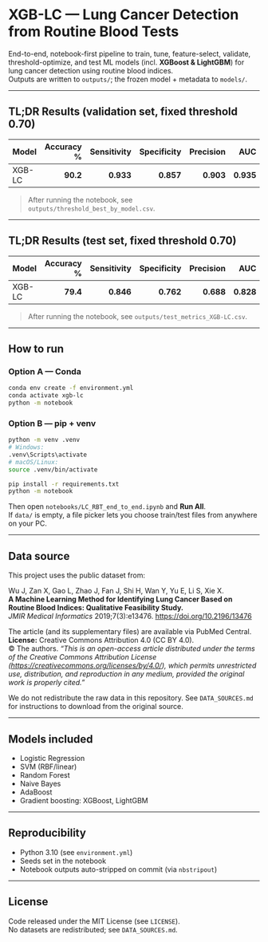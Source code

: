 # XGB-LC — Lung Cancer Detection from Routine Blood Tests

End-to-end, notebook-first pipeline to train, tune, feature-select, validate, threshold-optimize,
and test ML models (incl. **XGBoost & LightGBM**) for lung cancer detection using routine blood indices.  
Outputs are written to `outputs/`; the frozen model + metadata to `models/`.

---

## TL;DR Results (validation set, fixed threshold 0.70)

| Model  | Accuracy % | Sensitivity | Specificity | Precision | AUC  |
|--------|-----------:|------------:|------------:|----------:|-----:|
| XGB-LC | **90.2**   | **0.933**   | **0.857**   | **0.903** | **0.935** |

> After running the notebook, see `outputs/threshold_best_by_model.csv`.

---

## TL;DR Results (test set, fixed threshold 0.70)

| Model  | Accuracy % | Sensitivity | Specificity | Precision | AUC  |
|--------|-----------:|------------:|------------:|----------:|-----:|
| XGB-LC | **79.4**   | **0.846**   | **0.762**   | **0.688** | **0.828** |

> After running the notebook, see `outputs/test_metrics_XGB-LC.csv`.

---

## How to run

### Option A — Conda
```bash
conda env create -f environment.yml
conda activate xgb-lc
python -m notebook
```

### Option B — pip + venv
```bash
python -m venv .venv
# Windows:
.venv\Scripts\activate
# macOS/Linux:
source .venv/bin/activate

pip install -r requirements.txt
python -m notebook
```

Then open `notebooks/LC_RBT_end_to_end.ipynb` and **Run All**.  
If `data/` is empty, a file picker lets you choose train/test files from anywhere on your PC.

---

## Data source

This project uses the public dataset from:

Wu J, Zan X, Gao L, Zhao J, Fan J, Shi H, Wan Y, Yu E, Li S, Xie X.  
**A Machine Learning Method for Identifying Lung Cancer Based on Routine Blood Indices: Qualitative Feasibility Study.**  
*JMIR Medical Informatics* 2019;7(3):e13476. https://doi.org/10.2196/13476

The article (and its supplementary files) are available via PubMed Central.  
**License:** Creative Commons Attribution 4.0 (CC BY 4.0).  
© The authors. *“This is an open-access article distributed under the terms of the Creative Commons Attribution License (https://creativecommons.org/licenses/by/4.0/), which permits unrestricted use, distribution, and reproduction in any medium, provided the original work is properly cited.”*

We do not redistribute the raw data in this repository. See `DATA_SOURCES.md` for instructions to download from the original source.

---

## Models included

- Logistic Regression  
- SVM (RBF/linear)  
- Random Forest  
- Naive Bayes  
- AdaBoost  
- Gradient boosting: XGBoost, LightGBM  

---

## Reproducibility

- Python 3.10 (see `environment.yml`)  
- Seeds set in the notebook  
- Notebook outputs auto-stripped on commit (via `nbstripout`)  

---

## License

Code released under the MIT License (see `LICENSE`).  
No datasets are redistributed; see `DATA_SOURCES.md`.
